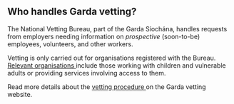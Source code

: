 ##  Who handles Garda vetting?

The National Vetting Bureau, part of the Garda Síochána, handles requests from
employers needing information on _prospective_ (soon-to-be) employees,
volunteers, and other workers.

Vetting is only carried out for organisations registered with the Bureau. [
Relevant organisations
](https://vetting.garda.ie/RegisteredOrganisation/Relevant) include those
working with children and vulnerable adults or providing services involving
access to them.

Read more details about the [ vetting procedure
](https://vetting.garda.ie/VettingProcedure/HowIsVettingConducted) on the
Garda vetting website.
